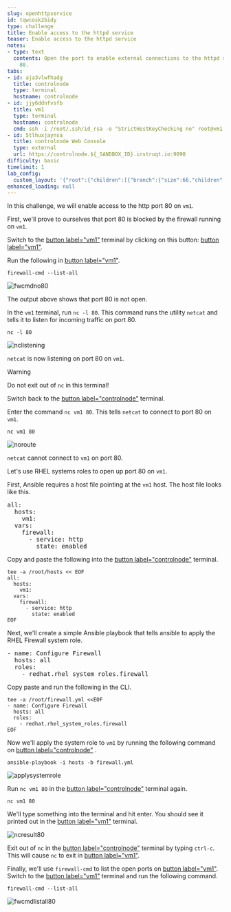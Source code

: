 ```yaml
---
slug: openhttpservice
id: tqwcosk2bidy
type: challenge
title: Enable access to the httpd service
teaser: Enable access to the httpd service
notes:
- type: text
  contents: Open the port to enable external connections to the httpd service on port
    80.
tabs:
- id: aja3vlwfhadg
  title: controlnode
  type: terminal
  hostname: controlnode
- id: jjy6ddnfvsfb
  title: vm1
  type: terminal
  hostname: controlnode
  cmd: ssh -i /root/.ssh/id_rsa -o "StrictHostKeyChecking no" root@vm1
- id: 5tlhuxjaynsa
  title: controlnode Web Console
  type: external
  url: https://controlnode.${_SANDBOX_ID}.instruqt.io:9090
difficulty: basic
timelimit: 1
lab_config:
  custom_layout: '{"root":{"children":[{"branch":{"size":66,"children":[{"leaf":{"tabs":["aja3vlwfhadg","5tlhuxjaynsa"],"activeTabId":"aja3vlwfhadg","size":49}},{"leaf":{"tabs":["jjy6ddnfvsfb"],"activeTabId":"jjy6ddnfvsfb","size":49}}]}},{"leaf":{"tabs":["assignment"],"activeTabId":"assignment","size":33}}],"orientation":"Horizontal"}}'
enhanced_loading: null
---
```


In this challenge, we will enable access to the http port 80 on `vm1`.

First, we'll prove to ourselves that port 80 is blocked by the firewall running on `vm1`.

Switch to the [button label="vm1"](tab-1) terminal by clicking on this button: [button label="vm1"](tab-1).

Run the following in [button label="vm1"](tab-1).

```bash,run
firewall-cmd --list-all
```

![fwcmdno80](../assets/fwcmdno80.png)

The output above shows that port 80 is not open.

In the `vm1` terminal, run `nc -l 80`. This command runs the utility `netcat` and tells it to listen for incoming traffic on port 80.

```bash,run
nc -l 80
```

![nclistening](../assets/nclistening.png)

`netcat` is now listening on port 80 on `vm1`.

> [!WARNING]
> Do not exit out of `nc` in this terminal!

Switch back to the [button label="controlnode"](tab-0) terminal.

Enter the command `nc vm1 80`. This tells `netcat` to connect to port 80 on `vm1`.

```bash,run
nc vm1 80
```

![noroute](../assets/no-route.png)

`netcat` cannot connect to `vm1` on port 80.

Let's use RHEL systems roles to open up port 80 on `vm1`.

First, Ansible requires a host file pointing at the `vm1` host. The host file looks like this.

<pre>
all:
  hosts:
    vm1:
  vars:
    firewall:
      - service: http
        state: enabled
</pre>

Copy and paste the following into the [button label="controlnode"](tab-0) terminal.

```bash,run
tee -a /root/hosts << EOF
all:
  hosts:
    vm1:
  vars:
    firewall:
      - service: http
        state: enabled
EOF
```

Next, we'll create a simple Ansible playbook that tells ansible to apply the RHEL Firewall system role.

<pre>
- name: Configure Firewall
  hosts: all
  roles:
    - redhat.rhel_system_roles.firewall
</pre>

Copy paste and run the following in the CLI.

```bash,run
tee -a /root/firewall.yml <<EOF
- name: Configure Firewall
  hosts: all
  roles:
    - redhat.rhel_system_roles.firewall
EOF
```

Now we'll apply the system role to `vm1` by running the following command on [button label="controlnode"](tab-0) .

```bash,run
ansible-playbook -i hosts -b firewall.yml
```

![applysystemrole](../assets/applysystemrole.png)

Run `nc vm1 80` in the [button label="controlnode"](tab-0) terminal again.

```bash,run
nc vm1 80
```

We'll type something into the terminal and hit enter. You should see it printed out in the [button label="vm1"](tab-1) terminal.

![ncresult80](../assets/ncport80.png)

Exit out of `nc` in the [button label="controlnode"](tab-0) terminal by typing `ctrl-c`. This will cause `nc` to exit in [button label="vm1"](tab-1).

Finally, we'll use `firewall-cmd` to list the open ports on [button label="vm1"](tab-1). Switch to the [button label="vm1"](tab-1) terminal and run the following command.

```bash,run
firewall-cmd --list-all
```

![fwcmdlistall80](../assets/fwcmdlistall80.png)
